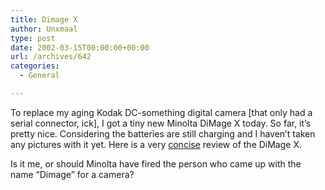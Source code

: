 ```yaml
---
title: Dimage X
author: Unxmaal
type: post
date: 2002-03-15T00:00:00+00:00
url: /archives/642
categories:
  - General

---
```

To replace my aging Kodak DC-something digital camera [that only had a serial connector, ick], I got a tiny new Minolta DiMage X today. So far, it&#8217;s pretty nice. Considering the batteries are still charging and I haven&#8217;t taken any pictures with it yet. Here is a very [concise][1] review of the DiMage X.

Is it me, or should Minolta have fired the person who came up with the name &#8220;Dimage&#8221; for a camera?

 [1]: http://www.dpreview.com/reviews/minoltadimagex/